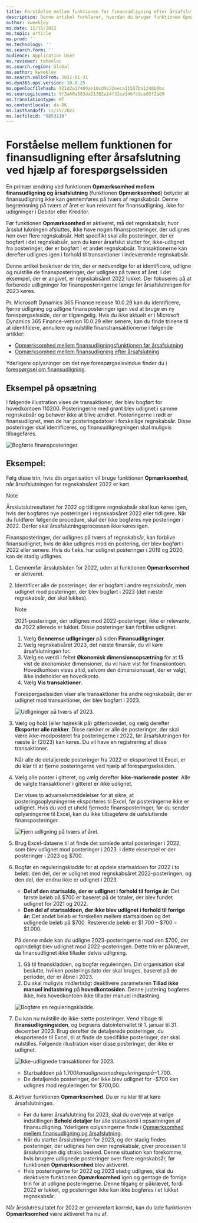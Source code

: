 ```yaml
---
title: Forståelse mellem funktionen for finansudligning efter årsafslutning ved hjælp af forespørgselssiden
description: Denne artikel forklarer, hvordan du bruger funktionen Opmærksomhed mellem finansudligning med den nye forespørgselsside, efter årsafslutning for Finans er kørt.
author: kweekley
ms.date: 12/15/2022
ms.topic: article
ms.prod: ''
ms.technology: ''
ms.search.form: ''
audience: Application User
ms.reviewer: twheeloc
ms.search.region: Global
ms.author: kweekley
ms.search.validFrom: 2022-01-31
ms.dyn365.ops.version: 10.0.25
ms.openlocfilehash: 921d2a17409ae10cd9c22eeca11557ba1248b9bc
ms.sourcegitcommit: 9f3a60a583da21382a14f32ce146fc9ce03f2a09
ms.translationtype: HT
ms.contentlocale: da-DK
ms.lasthandoff: 12/15/2022
ms.locfileid: "9853119"
---
```

# <a name="awareness-between-ledger-settlement-feature-after-year-end-close-using-the-inquiry-page"></a>Forståelse mellem funktionen for finansudligning efter årsafslutning ved hjælp af forespørgselssiden

En primær ændring ved funktionen **Opmærksomhed mellem finansudligning og årsafslutning** (funktionen **Opmærksomhed**) betyder at finansudligning ikke kan gennemføres på tværs af regnskabsår. Denne begrænsning på tværs af året er kun relevant for finansudligning, ikke for udligninger i Debitor eller Kreditor.

Før funktionen **Opmærksomhed** er aktiveret, må det regnskabsår, hvor årsslut lukningen afsluttes, ikke have nogen finansposteringer, der udlignes hen over flere regnskabsår. Helt specifikt skal alle posteringer, der er bogført i det regnskabsår, som du kører årsafslut slutter for, ikke-udlignet fra posteringer, der er bogført i et andet regnskabsår. Transaktionerne kan derefter udlignes igen i forhold til transaktioner i indeværende regnskabsår.

Denne artikel beskriver de trin, der er nødvendige for at identificere, udligne og nulstille de finansposteringer, der udlignes på tværs af året. I det eksempel, der er angivet, er regnskabsåret 2022 lukket. Der fokuseres på at forberede udligninger for finansposteringerne længe før årsafslutningen for 2023 køres.

Pr. Microsoft Dynamics 365 Finance release 10.0.29 kan du identificere, fjerne udligning og udligne finansposteringer igen ved at bruge en ny forespørgselsside, der er tilgængelig. Hvis du ikke aktuelt er i Microsoft Dynamics 365 Finance-version 10.0.29 eller senere, kan du finde trinene til at identificere, annullere og nulstille finanstransaktionerne i følgende artikler:

- [Opmærksomhed mellem finansudligningsfunktionen før årsafslutning](ledger-settle-yec.md)
- [Opmærksomhed mellem finansudligning efter årsafslutning](ledger-settle-yec-after.md)

Yderligere oplysninger om det nye forespørgselsvindue finder du i [forespørgsel om finansudligning](ledger-settlement-inquiry.md). 

## <a name="example-setup"></a>Eksempel på opsætning

I følgende illustration vises de transaktioner, der blev bogført for hovedkontoen 110200. Posteringerne med grønt blev udlignet i samme regnskabsår og behøver ikke at blive ændret. Posteringerne i rødt er finansudlignet, men de har posteringsdatoer i forskellige regnskabsår. Disse posteringer skal identificeres, og finansudligregningen skal muligvis tilbageføres.

![Bogførte finansposteringer.](./media/excel.png)

## <a name="example"></a>Eksempel:

Følg disse trin, hvis din organisation vil bruge funktionen **Opmærksomhed**, når årsafslutningen for regnskabsåret 2022 er kørt.

> [!NOTE]
> Årsslutslutresultatet for 2022 og tidligere regnskabsår skal kun køres igen, hvis der bogføres nye posteringer i regnskabsåret 2022 eller tidligere. Når du fuldfører følgende procedure, skal der ikke bogføres nye posteringer i 2022. Derfor skal årsafslutningsprocessen ikke køres igen.
>
> Finansposteringer, der udlignes på tværs af regnskabsår, kan forblive finansudlignet, hvis de ikke udlignes mod en postering, der blev bogført i 2022 eller senere. Hvis du f.eks. har udlignet posteringer i 2019 og 2020, kan de stadig udlignes.

1. Gennemfør årsslutsluten for 2022, uden at funktionen **Opmærksomhed** er aktiveret.
2. Identificer alle de posteringer, der er bogført i andre regnskabsår, men udlignet mod posteringer, der blev bogført i 2023 (det næste regnskabsår, der skal lukkes).

    > [!NOTE]
    > 2021-posteringer, der udlignes mod 2022-posteringer, ikke er relevante, da 2022 allerede er lukket. Disse posteringer kan forblive udlignet.

    1. Vælg **Gennemse udligninger** på siden **Finansudligninger**.
    2. Vælg regnskabsåret 2023, det næste finansår, du vil køre årsafslutningen for.
    3. Vælg en værdi i feltet **Økonomisk dimensionsopsætning** for at få vist de økonomiske dimensioner, du vil have vist for finanskontoen. Hovedkontoen vises altid, selvom den dimensionssæt, der er valgt, ikke indeholder en hovedkonto.
    4. Vælg **Vis transaktioner**.

    Forespørgselssiden viser alle transaktioner fra andre regnskabsår, der er udlignet mod transaktioner, der blev bogført i 2023.

    ![Udligninger på tværs af 2023.](./media/2023-cross-settlement.png)

3. Vælg og hold (eller højreklik på) gitterhovedet, og vælg derefter **Eksporter alle rækker**. Disse rækker er alle de posteringer, der skal være ikke-modposteret fra posteringerne i 2022, før årsafslutningen for næste år (2023) kan køres. Du vil have en registrering af disse transaktioner.

    Når alle de detaljerede posteringer fra 2022 er eksporteret til Excel, er du klar til at fjerne posteringerne ved hjælp af forespørgselssiden.

4. Vælg alle poster i gitteret, og vælg derefter **Ikke-markerede poster**. Alle de valgte transaktioner i gitteret er ikke udlignet.

    Der vises to advarselsmeddelelser for at sikre, at posteringsoplysningerne eksporteres til Excel, før posteringerne ikke er udlignet. Hvis du ved et uheld fjernede finansposteringer, før du sender oplysningerne til Excel, kan du ikke tilbageføre de uafsluttende finansposteringer.

    ![Fjern udligning på tværs af året.](./media/revert-settlement.png)

5. Brug Excel-dataene til at finde det samlede antal posteringer i 2022, som blev udlignet mod posteringer i 2023. I dette eksempel er der posteringer i 2023 og $700.
6. Bogfør en reguleringskladde for at opdele startsaldoen for 2022 i to beløb: den del, der er udlignet mod regnskabsåret 2022-posteringen, og den del, der endnu ikke er udlignet i 2023.

    - **Del af den startsaldo, der er udlignet i forhold til forrige år:** Det første beløb på $700 er baseret på de totaler, der blev fundet udlignet for 2021 og 2022.
    - **Den del af startsaldoen, der ikke blev udlignet i forhold til forrige år:** Det andet beløb er forskellen mellem startsaldoen og det udlignede beløb på $700. Resterende beløb er $1.700 – $700 = $1.000.

    På denne måde kan du udligne 2023-posteringerne mod den $700, der oprindeligt blev udlignet mod 2022-posteringen. Dette trin er påkrævet, da finansudlignet ikke tillader delvis udligning.

    1. Gå til finanskladden, og bogfør reguleringen. Din organisation skal beslutte, hvilken posteringsdato der skal bruges, baseret på de perioder, der er åbne i 2023.
    2. Du skal muligvis midlertidigt deaktivere parameteren **Tillad ikke manuel indtastning** på **hovedkontosiden**. Denne justering bogføres ikke, hvis hovedkontoen ikke tillader manuel indtastning.

    ![Bogføre en reguleringskladde.](./media/no-manual4.png)

7. Du kan nu nulstille de ikke-sætte posteringer. Vend tilbage til **finansudligningsiden**, og begræns datointervallet til 1. januar til 31. december 2023. Brug derefter de detaljerede posteringer, du eksporterede til Excel, til at finde de specifikke posteringer, der skal nulstilles. Følgende illustration viser disse posteringer, der ikke er udlignet.

    ![Ikke-udlignede transaktioner for 2023.](./media/2023-unsettled5.png)

    - Startsaldoen på $1.700 kan udlignes mod reguleringen på -$1.700.
    - De detaljerede posteringer, der ikke blev udlignet for -$700 kan udlignes mod reguleringen for $700,00.

8. Aktiver funktionen **Opmærksomhed**. Du er nu klar til at køre årsafslutningen.

    - Før du kører årsafslutning for 2023, skal du overveje at vælge indstillingen **Behold detaljer** for alle statuskonti i opsætningen af finansudligning. Yderligere oplysningerne finde i [Opmærksomhed mellem finansudligning og årsafslutning](awareness-between-ledger-settlement-year-end-close.md).
    - Når du starter årsslutningen for 2023, og der stadig findes posteringer, der udlignes hen over regnskabsår, giver processen til årsslutningen dig straks besked. Denne situation kan forekomme, hvis brugere udlignede posteringer over flere regnskabsår, før funktionen **Opmærksomhed** blev aktiveret.
    - Hvis posteringerne for 2022 og 2023 stadig udlignes, skal du deaktivere funktionen **Opmærksomhed** igen og gentage de forrige trin for at udligne posteringerne. Denne tilgang er påkrævet, fordi 2022 er lukket, og posteringer ikke kan ikke bogføres i et lukket regnskabsår.

Når årsslutresultatet for 2022 er gennemført korrekt, kan du lade funktionen **Opmærksomhed** være aktiveret fra nu af.
